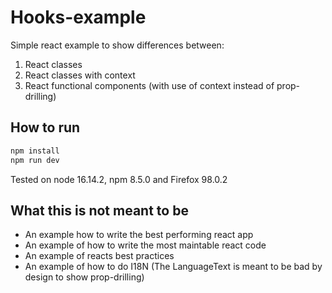 # Hooks-example
Simple react example to show differences between:
1. React classes
2. React classes with context
3. React functional components (with use of context instead of prop-drilling)

## How to run
```sh
npm install
npm run dev
```
Tested on node 16.14.2, npm 8.5.0 and Firefox 98.0.2


## What this is not meant to be
- An example how to write the best performing react app 
- An example of how to write the most maintable react code
- An example of reacts best practices
- An example of how to do I18N (The LanguageText is meant to be bad by design to show prop-drilling)

